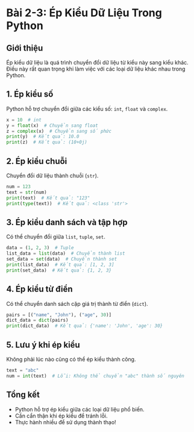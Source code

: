 # Bài 2-3: Ép Kiểu Dữ Liệu Trong Python

## Giới thiệu
Ép kiểu dữ liệu là quá trình chuyển đổi dữ liệu từ kiểu này sang kiểu khác. Điều này rất quan trọng khi làm việc với các loại dữ liệu khác nhau trong Python.

## 1. Ép kiểu số
Python hỗ trợ chuyển đổi giữa các kiểu số: `int`, `float` và `complex`.
```python
x = 10  # int
y = float(x)  # Chuyển sang float
z = complex(x)  # Chuyển sang số phức
print(y)  # Kết quả: 10.0
print(z)  # Kết quả: (10+0j)
```

## 2. Ép kiểu chuỗi
Chuyển đổi dữ liệu thành chuỗi (`str`).
```python
num = 123
text = str(num)
print(text)  # Kết quả: "123"
print(type(text))  # Kết quả: <class 'str'>
```

## 3. Ép kiểu danh sách và tập hợp
Có thể chuyển đổi giữa `list`, `tuple`, `set`.
```python
data = (1, 2, 3)  # Tuple
list_data = list(data)  # Chuyển thành list
set_data = set(data)  # Chuyển thành set
print(list_data)  # Kết quả: [1, 2, 3]
print(set_data)  # Kết quả: {1, 2, 3}
```

## 4. Ép kiểu từ điển
Có thể chuyển danh sách cặp giá trị thành từ điển (`dict`).
```python
pairs = [("name", "John"), ("age", 30)]
dict_data = dict(pairs)
print(dict_data)  # Kết quả: {'name': 'John', 'age': 30}
```

## 5. Lưu ý khi ép kiểu
Không phải lúc nào cũng có thể ép kiểu thành công.
```python
text = "abc"
num = int(text)  # Lỗi: Không thể chuyển "abc" thành số nguyên
```

## Tổng kết
- Python hỗ trợ ép kiểu giữa các loại dữ liệu phổ biến.
- Cần cẩn thận khi ép kiểu để tránh lỗi.
- Thực hành nhiều để sử dụng thành thạo!

